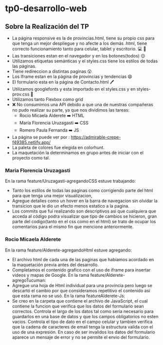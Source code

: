 # tp0-desarrollo-web
## Sobre la Realización del TP
+ La página responsive es la de provincias.html, tiene su propio css para que tenga un mejor despliegue y no afecte a los demás .html, tiene correcto funcionamiento tanto para celular, tablet y escritorio. :computer: :iphone: 
+ Las transiciones estan en el navegador y en los botones(todos) :relieved:
+ Utilizamos etiquetas semánticas y el styles.css tiene los estilos de todas las páginas.
+ Tiene redireccion a distintas paginas :open_mouth:
+ Los Iframe estan en la página de provincias y tendencias :smile: 
+ El formulario esta en la página de Contacto.html :pen:
+ Utilizamos googlefonts y esta importado en el styles.css y en styles-prov.css :rainbow:
+ Utilizamos tanto Flexbox como grid
+ :x: No consumimos una API debido a que una de nuestras compañeras no pudo realizar su parte, ya que nos dividimos las tareas: 
   + Rocio Micaela Alderete :arrow_right: HTML
   + María Florencia Uruzagasti :arrow_right: CSS
   + Romero Paula Fernanda :arrow_right: JS
+ La página se puede ver por : https://admirable-crepe-f49385.netlify.app/
+ La paleta de colores fue elegida en colorhunt.
+ La maquetación la determinamos en grupo antes de iniciar con el proyecto como tal.

### Maria Florencia Uruzagasti
En la rama feature/Uruzagasti-agregandoCSS estuve trabajando:
* Tanto los estilos de todas las paginas como corrigiendo parte del html para que tenga una mejor visualizacion,
* Agregue detalles como un hover en la barra de navegacion sin olvidar la transicion que le dio un efecto menos estatico a la pagina.
* Los commits que fui realizando son descriptivos asi que cualquiera que acceda al código podra visualizar que tipo de cambios se hicieron,
gran parte del codigo(tanto en el css como en el html) se trato de ocupar los comentarios para el mismo fin que mencione anteriormente.

### Rocio Micaela Alderete
En la rama feature/Alderete-agregandoHtml estuve agregando:
* El archivo html de cada una de las paginas que habiamos acordado en la maquetación previa antes del desarrollo.
* Completamos el contenido grafico con el uso de iframe para insertar videos y mapas de Google.
En la rama feature/Alderete-agregoTucuman:
* Agregue una hoja de Html individual para una provincia pero luego se descartó el cambio por que consideramos repetitivo el contenido asi que esta rama no se usó.
En la rama featureAlderete-Js:
* Se creo en la carpeta que contiene el archivo de JavaScript, el cual contiene la funcion que verifica que los datos del formulario sean correctos. Controla el largo de los datos tal como sería necesario para guardarlos en una base de datos y que los campos obligatorios no esten vacios. Controla el tipo de dato en el campo celular y tambien verifica que la cadena de caracteres de email tenga la estructura valida con el uso de una expresión. En caso de ser invalidos los datos del formulario aparece un mensaje de error y no se permite el envio del formulario.








